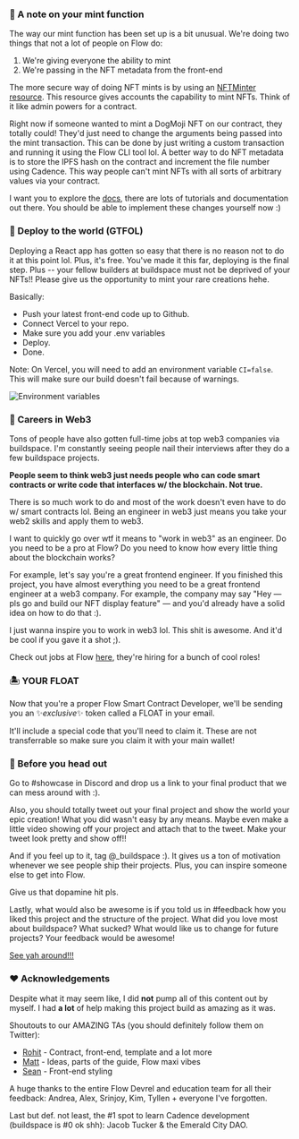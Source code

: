### 🤔 A note on your mint function
The way our mint function has been set up is a bit unusual. We're doing two things that not a lot of people on Flow do:
1. We're giving everyone the ability to mint
2. We're passing in the NFT metadata from the front-end

The more secure way of doing NFT mints is by using an [NFTMinter resource](https://github.com/onflow/flow-nft/blob/master/contracts/ExampleNFT.cdc#L228). This resource gives accounts the capability to mint NFTs. Think of it like admin powers for a contract. 

Right now if someone wanted to mint a DogMoji NFT on our contract, they totally could! They'd just need to change the arguments being passed into the mint transaction. This can be done by just writing a custom transaction and running it using the Flow CLI tool lol. A better way to do NFT metadata is to store the IPFS hash on the contract and increment the file number using Cadence. This way people can't mint NFTs with all sorts of arbitrary values via your contract. 

I want you to explore the [docs](https://docs.onflow.org/), there are lots of tutorials and documentation out there. You should be able to implement these changes yourself now :)

### 🚀 Deploy to the world (GTFOL)
Deploying a React app has gotten so easy that there is no reason not to do it at this point lol. Plus, it's free. You've made it this far, deploying is the final step. Plus -- your fellow builders at buildspace must not be deprived of your NFTs!! Please give us the opportunity to mint your rare creations hehe.

Basically:

- Push your latest front-end code up to Github.
- Connect Vercel to your repo.
- Make sure you add your .env variables
- Deploy.
- Done.

Note: On Vercel, you will need to add an environment variable `CI=false`. This will make sure our build doesn't fail because of warnings.

![Environment variables](https://i.imgur.com/wn2Uhj4.png)


### 🥞 Careers in Web3
Tons of people have also gotten full-time jobs at top web3 companies via buildspace. I'm constantly seeing people nail their interviews after they do a few buildspace projects.

**People seem to think web3 just needs people who can code smart contracts or write code that interfaces w/ the blockchain. Not true.**

There is so much work to do and most of the work doesn't even have to do w/ smart contracts lol. Being an engineer in web3 just means you take your web2 skills and apply them to web3.

I want to quickly go over wtf it means to "work in web3" as an engineer. Do you need to be a pro at Flow? Do you need to know how every little thing about the blockchain works?

For example, let's say you're a great frontend engineer. If you finished this project, you have almost everything you need to be a great frontend engineer at a web3 company. For example, the company may say "Hey — pls go and build our NFT display feature" — and you'd already have a solid idea on how to do that :).

I just wanna inspire you to work in web3 lol. This shit is awesome. And it'd be cool if you gave it a shot ;).

Check out jobs at Flow [here](https://jobs.flowverse.co/), they're hiring for a bunch of cool roles!

### 🏝 YOUR FLOAT 
Now that you're a proper Flow Smart Contract Developer, we'll be sending you an ✨*exclusive*✨ token called a FLOAT in your email. 

It'll include a special code that you'll need to claim it. These are not transferrable so make sure you claim it with your main wallet! 

### 🌈 Before you head out
Go to #showcase in Discord and drop us a link to your final product that we can mess around with :).

Also, you should totally tweet out your final project and show the world your epic creation! What you did wasn't easy by any means. Maybe even make a little video showing off your project and attach that to the tweet. Make your tweet look pretty and show off!!

And if you feel up to it, tag @_buildspace :). It gives us a ton of motivation whenever we see people ship their projects. Plus, you can inspire someone else to get into Flow.

Give us that dopamine hit pls.

Lastly, what would also be awesome is if you told us in #feedback how you liked this project and the structure of the project. What did you love most about buildspace? What sucked? What would like us to change for future projects? Your feedback would be awesome!

[See yah around!!!](https://twitter.com/AlmostEfficient)

### ♥ Acknowledgements
Despite what it may seem like, I did **not** pump all of this content out by myself. I had **a lot** of help making this project build as amazing as it was.

Shoutouts to our AMAZING TAs (you should definitely follow them on Twitter): 
- [Rohit](https://twitter.com/rohithandique_) - Contract, front-end, template and a lot more
- [Matt](https://twitter.com/TopShotTurtles) - Ideas, parts of the guide, Flow maxi vibes
- [Sean](https://twitter.com/helloitsme_sl) - Front-end styling

A huge thanks to the entire Flow Devrel and education team for all their feedback:
Andrea, Alex, Srinjoy, Kim, Tyllen + everyone I've forgotten.

Last but def. not least, the #1 spot to learn Cadence development (buildspace is #0 ok shh):
Jacob Tucker & the Emerald City DAO.
